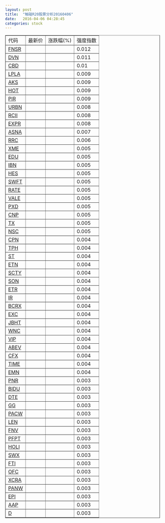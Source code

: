 ```yaml
---
layout: post
title:  "触碰R20股票分析20160406"
date:   2016-04-06 04:28:45
categories: stock
---
```

<script type="text/javascript">
var stockList = []
stockList.push('gb_fnsr');
stockList.push('gb_dvn');
stockList.push('gb_cbd');
stockList.push('gb_lpla');
stockList.push('gb_aks');
stockList.push('gb_hot');
stockList.push('gb_pir');
stockList.push('gb_urbn');
stockList.push('gb_rcii');
stockList.push('gb_expr');
stockList.push('gb_asna');
stockList.push('gb_rrc');
stockList.push('gb_xme');
stockList.push('gb_edu');
stockList.push('gb_ibn');
stockList.push('gb_hes');
stockList.push('gb_swft');
stockList.push('gb_rate');
stockList.push('gb_vale');
stockList.push('gb_pxd');
stockList.push('gb_cnp');
stockList.push('gb_tx');
stockList.push('gb_nsc');
stockList.push('gb_cpn');
stockList.push('gb_tph');
stockList.push('gb_st');
stockList.push('gb_etn');
stockList.push('gb_scty');
stockList.push('gb_son');
stockList.push('gb_etr');
stockList.push('gb_ir');
stockList.push('gb_bcrx');
stockList.push('gb_exc');
stockList.push('gb_jbht');
stockList.push('gb_wnc');
stockList.push('gb_vip');
stockList.push('gb_abev');
stockList.push('gb_cfx');
stockList.push('gb_time');
stockList.push('gb_emn');
stockList.push('gb_pnr');
stockList.push('gb_bidu');
stockList.push('gb_dte');
stockList.push('gb_gg');
stockList.push('gb_pacw');
stockList.push('gb_len');
stockList.push('gb_fnv');
stockList.push('gb_pfpt');
stockList.push('gb_holi');
stockList.push('gb_swx');
stockList.push('gb_fti');
stockList.push('gb_ofc');
stockList.push('gb_xcra');
stockList.push('gb_panw');
stockList.push('gb_epi');
stockList.push('gb_aap');
stockList.push('gb_d');
</script>

<table border="1">
 <tr>
 <td>代码</td>
  <td>最新价</td>
  <td>涨跌幅(%)</td>
 <td>强度指数</td>
</tr>
  <tr id="fnsr"><td><a href="http://stock.finance.sina.com.cn/usstock/quotes/FNSR.html" target="_blank">FNSR</a></td><td></td><td></td><td>0.012</td></tr>
  <tr id="dvn"><td><a href="http://stock.finance.sina.com.cn/usstock/quotes/DVN.html" target="_blank">DVN</a></td><td></td><td></td><td>0.011</td></tr>
  <tr id="cbd"><td><a href="http://stock.finance.sina.com.cn/usstock/quotes/CBD.html" target="_blank">CBD</a></td><td></td><td></td><td>0.01</td></tr>
  <tr id="lpla"><td><a href="http://stock.finance.sina.com.cn/usstock/quotes/LPLA.html" target="_blank">LPLA</a></td><td></td><td></td><td>0.009</td></tr>
  <tr id="aks"><td><a href="http://stock.finance.sina.com.cn/usstock/quotes/AKS.html" target="_blank">AKS</a></td><td></td><td></td><td>0.009</td></tr>
  <tr id="hot"><td><a href="http://stock.finance.sina.com.cn/usstock/quotes/HOT.html" target="_blank">HOT</a></td><td></td><td></td><td>0.009</td></tr>
  <tr id="pir"><td><a href="http://stock.finance.sina.com.cn/usstock/quotes/PIR.html" target="_blank">PIR</a></td><td></td><td></td><td>0.009</td></tr>
  <tr id="urbn"><td><a href="http://stock.finance.sina.com.cn/usstock/quotes/URBN.html" target="_blank">URBN</a></td><td></td><td></td><td>0.008</td></tr>
  <tr id="rcii"><td><a href="http://stock.finance.sina.com.cn/usstock/quotes/RCII.html" target="_blank">RCII</a></td><td></td><td></td><td>0.008</td></tr>
  <tr id="expr"><td><a href="http://stock.finance.sina.com.cn/usstock/quotes/EXPR.html" target="_blank">EXPR</a></td><td></td><td></td><td>0.008</td></tr>
  <tr id="asna"><td><a href="http://stock.finance.sina.com.cn/usstock/quotes/ASNA.html" target="_blank">ASNA</a></td><td></td><td></td><td>0.007</td></tr>
  <tr id="rrc"><td><a href="http://stock.finance.sina.com.cn/usstock/quotes/RRC.html" target="_blank">RRC</a></td><td></td><td></td><td>0.006</td></tr>
  <tr id="xme"><td><a href="http://stock.finance.sina.com.cn/usstock/quotes/XME.html" target="_blank">XME</a></td><td></td><td></td><td>0.005</td></tr>
  <tr id="edu"><td><a href="http://stock.finance.sina.com.cn/usstock/quotes/EDU.html" target="_blank">EDU</a></td><td></td><td></td><td>0.005</td></tr>
  <tr id="ibn"><td><a href="http://stock.finance.sina.com.cn/usstock/quotes/IBN.html" target="_blank">IBN</a></td><td></td><td></td><td>0.005</td></tr>
  <tr id="hes"><td><a href="http://stock.finance.sina.com.cn/usstock/quotes/HES.html" target="_blank">HES</a></td><td></td><td></td><td>0.005</td></tr>
  <tr id="swft"><td><a href="http://stock.finance.sina.com.cn/usstock/quotes/SWFT.html" target="_blank">SWFT</a></td><td></td><td></td><td>0.005</td></tr>
  <tr id="rate"><td><a href="http://stock.finance.sina.com.cn/usstock/quotes/RATE.html" target="_blank">RATE</a></td><td></td><td></td><td>0.005</td></tr>
  <tr id="vale"><td><a href="http://stock.finance.sina.com.cn/usstock/quotes/VALE.html" target="_blank">VALE</a></td><td></td><td></td><td>0.005</td></tr>
  <tr id="pxd"><td><a href="http://stock.finance.sina.com.cn/usstock/quotes/PXD.html" target="_blank">PXD</a></td><td></td><td></td><td>0.005</td></tr>
  <tr id="cnp"><td><a href="http://stock.finance.sina.com.cn/usstock/quotes/CNP.html" target="_blank">CNP</a></td><td></td><td></td><td>0.005</td></tr>
  <tr id="tx"><td><a href="http://stock.finance.sina.com.cn/usstock/quotes/TX.html" target="_blank">TX</a></td><td></td><td></td><td>0.005</td></tr>
  <tr id="nsc"><td><a href="http://stock.finance.sina.com.cn/usstock/quotes/NSC.html" target="_blank">NSC</a></td><td></td><td></td><td>0.005</td></tr>
  <tr id="cpn"><td><a href="http://stock.finance.sina.com.cn/usstock/quotes/CPN.html" target="_blank">CPN</a></td><td></td><td></td><td>0.004</td></tr>
  <tr id="tph"><td><a href="http://stock.finance.sina.com.cn/usstock/quotes/TPH.html" target="_blank">TPH</a></td><td></td><td></td><td>0.004</td></tr>
  <tr id="st"><td><a href="http://stock.finance.sina.com.cn/usstock/quotes/ST.html" target="_blank">ST</a></td><td></td><td></td><td>0.004</td></tr>
  <tr id="etn"><td><a href="http://stock.finance.sina.com.cn/usstock/quotes/ETN.html" target="_blank">ETN</a></td><td></td><td></td><td>0.004</td></tr>
  <tr id="scty"><td><a href="http://stock.finance.sina.com.cn/usstock/quotes/SCTY.html" target="_blank">SCTY</a></td><td></td><td></td><td>0.004</td></tr>
  <tr id="son"><td><a href="http://stock.finance.sina.com.cn/usstock/quotes/SON.html" target="_blank">SON</a></td><td></td><td></td><td>0.004</td></tr>
  <tr id="etr"><td><a href="http://stock.finance.sina.com.cn/usstock/quotes/ETR.html" target="_blank">ETR</a></td><td></td><td></td><td>0.004</td></tr>
  <tr id="ir"><td><a href="http://stock.finance.sina.com.cn/usstock/quotes/IR.html" target="_blank">IR</a></td><td></td><td></td><td>0.004</td></tr>
  <tr id="bcrx"><td><a href="http://stock.finance.sina.com.cn/usstock/quotes/BCRX.html" target="_blank">BCRX</a></td><td></td><td></td><td>0.004</td></tr>
  <tr id="exc"><td><a href="http://stock.finance.sina.com.cn/usstock/quotes/EXC.html" target="_blank">EXC</a></td><td></td><td></td><td>0.004</td></tr>
  <tr id="jbht"><td><a href="http://stock.finance.sina.com.cn/usstock/quotes/JBHT.html" target="_blank">JBHT</a></td><td></td><td></td><td>0.004</td></tr>
  <tr id="wnc"><td><a href="http://stock.finance.sina.com.cn/usstock/quotes/WNC.html" target="_blank">WNC</a></td><td></td><td></td><td>0.004</td></tr>
  <tr id="vip"><td><a href="http://stock.finance.sina.com.cn/usstock/quotes/VIP.html" target="_blank">VIP</a></td><td></td><td></td><td>0.004</td></tr>
  <tr id="abev"><td><a href="http://stock.finance.sina.com.cn/usstock/quotes/ABEV.html" target="_blank">ABEV</a></td><td></td><td></td><td>0.004</td></tr>
  <tr id="cfx"><td><a href="http://stock.finance.sina.com.cn/usstock/quotes/CFX.html" target="_blank">CFX</a></td><td></td><td></td><td>0.004</td></tr>
  <tr id="time"><td><a href="http://stock.finance.sina.com.cn/usstock/quotes/TIME.html" target="_blank">TIME</a></td><td></td><td></td><td>0.004</td></tr>
  <tr id="emn"><td><a href="http://stock.finance.sina.com.cn/usstock/quotes/EMN.html" target="_blank">EMN</a></td><td></td><td></td><td>0.004</td></tr>
  <tr id="pnr"><td><a href="http://stock.finance.sina.com.cn/usstock/quotes/PNR.html" target="_blank">PNR</a></td><td></td><td></td><td>0.003</td></tr>
  <tr id="bidu"><td><a href="http://stock.finance.sina.com.cn/usstock/quotes/BIDU.html" target="_blank">BIDU</a></td><td></td><td></td><td>0.003</td></tr>
  <tr id="dte"><td><a href="http://stock.finance.sina.com.cn/usstock/quotes/DTE.html" target="_blank">DTE</a></td><td></td><td></td><td>0.003</td></tr>
  <tr id="gg"><td><a href="http://stock.finance.sina.com.cn/usstock/quotes/GG.html" target="_blank">GG</a></td><td></td><td></td><td>0.003</td></tr>
  <tr id="pacw"><td><a href="http://stock.finance.sina.com.cn/usstock/quotes/PACW.html" target="_blank">PACW</a></td><td></td><td></td><td>0.003</td></tr>
  <tr id="len"><td><a href="http://stock.finance.sina.com.cn/usstock/quotes/LEN.html" target="_blank">LEN</a></td><td></td><td></td><td>0.003</td></tr>
  <tr id="fnv"><td><a href="http://stock.finance.sina.com.cn/usstock/quotes/FNV.html" target="_blank">FNV</a></td><td></td><td></td><td>0.003</td></tr>
  <tr id="pfpt"><td><a href="http://stock.finance.sina.com.cn/usstock/quotes/PFPT.html" target="_blank">PFPT</a></td><td></td><td></td><td>0.003</td></tr>
  <tr id="holi"><td><a href="http://stock.finance.sina.com.cn/usstock/quotes/HOLI.html" target="_blank">HOLI</a></td><td></td><td></td><td>0.003</td></tr>
  <tr id="swx"><td><a href="http://stock.finance.sina.com.cn/usstock/quotes/SWX.html" target="_blank">SWX</a></td><td></td><td></td><td>0.003</td></tr>
  <tr id="fti"><td><a href="http://stock.finance.sina.com.cn/usstock/quotes/FTI.html" target="_blank">FTI</a></td><td></td><td></td><td>0.003</td></tr>
  <tr id="ofc"><td><a href="http://stock.finance.sina.com.cn/usstock/quotes/OFC.html" target="_blank">OFC</a></td><td></td><td></td><td>0.003</td></tr>
  <tr id="xcra"><td><a href="http://stock.finance.sina.com.cn/usstock/quotes/XCRA.html" target="_blank">XCRA</a></td><td></td><td></td><td>0.003</td></tr>
  <tr id="panw"><td><a href="http://stock.finance.sina.com.cn/usstock/quotes/PANW.html" target="_blank">PANW</a></td><td></td><td></td><td>0.003</td></tr>
  <tr id="epi"><td><a href="http://stock.finance.sina.com.cn/usstock/quotes/EPI.html" target="_blank">EPI</a></td><td></td><td></td><td>0.003</td></tr>
  <tr id="aap"><td><a href="http://stock.finance.sina.com.cn/usstock/quotes/AAP.html" target="_blank">AAP</a></td><td></td><td></td><td>0.003</td></tr>
  <tr id="d"><td><a href="http://stock.finance.sina.com.cn/usstock/quotes/D.html" target="_blank">D</a></td><td></td><td></td><td>0.003</td></tr>
</table>
